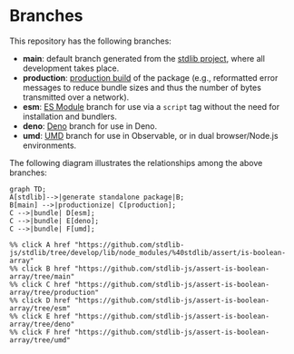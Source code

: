 <!--

@license Apache-2.0

Copyright (c) 2022 The Stdlib Authors.

Licensed under the Apache License, Version 2.0 (the "License");
you may not use this file except in compliance with the License.
You may obtain a copy of the License at

    http://www.apache.org/licenses/LICENSE-2.0

Unless required by applicable law or agreed to in writing, software
distributed under the License is distributed on an "AS IS" BASIS,
WITHOUT WARRANTIES OR CONDITIONS OF ANY KIND, either express or implied.
See the License for the specific language governing permissions and
limitations under the License.

-->

# Branches

This repository has the following branches:

-   **main**: default branch generated from the [stdlib project][stdlib-url], where all development takes place.
-   **production**: [production build][production-url] of the package (e.g., reformatted error messages to reduce bundle sizes and thus the number of bytes transmitted over a network).
-   **esm**: [ES Module][esm-url] branch for use via a `script` tag without the need for installation and bundlers.
-   **deno**: [Deno][deno-url] branch for use in Deno.
-   **umd**: [UMD][umd-url] branch for use in Observable, or in dual browser/Node.js environments.

The following diagram illustrates the relationships among the above branches:

```mermaid
graph TD;
A[stdlib]-->|generate standalone package|B;
B[main] -->|productionize| C[production];
C -->|bundle| D[esm];
C -->|bundle| E[deno];
C -->|bundle| F[umd];

%% click A href "https://github.com/stdlib-js/stdlib/tree/develop/lib/node_modules/%40stdlib/assert/is-boolean-array"
%% click B href "https://github.com/stdlib-js/assert-is-boolean-array/tree/main"
%% click C href "https://github.com/stdlib-js/assert-is-boolean-array/tree/production"
%% click D href "https://github.com/stdlib-js/assert-is-boolean-array/tree/esm"
%% click E href "https://github.com/stdlib-js/assert-is-boolean-array/tree/deno"
%% click F href "https://github.com/stdlib-js/assert-is-boolean-array/tree/umd"
```

[stdlib-url]: https://github.com/stdlib-js/stdlib/tree/develop/lib/node_modules/%40stdlib/assert/is-boolean-array
[production-url]: https://github.com/stdlib-js/assert-is-boolean-array/tree/production
[deno-url]: https://github.com/stdlib-js/assert-is-boolean-array/tree/deno
[umd-url]: https://github.com/stdlib-js/assert-is-boolean-array/tree/umd
[esm-url]: https://github.com/stdlib-js/assert-is-boolean-array/tree/esm